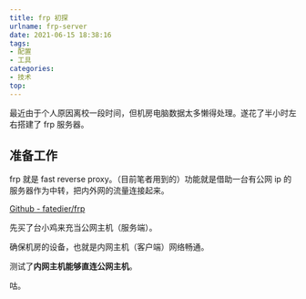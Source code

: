 ```yaml
---
title: frp 初探
urlname: frp-server
date: 2021-06-15 18:38:16
tags:
- 配置
- 工具
categories:
- 技术
top:
---
```


最近由于个人原因离校一段时间，但机房电脑数据太多懒得处理。遂花了半小时左右搭建了 frp 服务器。

<!-- more -->

## 准备工作

frp 就是 fast reverse proxy。（目前笔者用到的）功能就是借助一台有公网 ip 的服务器作为中转，把内外网的流量连接起来。

[Github - fatedier/frp](https://github.com/fatedier/frp)

先买了台小鸡来充当公网主机（服务端）。

确保机房的设备，也就是内网主机（客户端）网络畅通。

测试了**内网主机能够直连公网主机**。

<!-- 这点在特殊的网络环境下尤为重要。 -->

咕。

